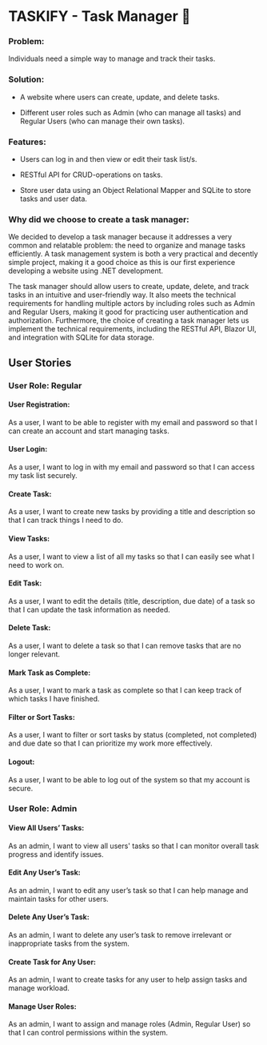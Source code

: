 # TASKIFY - Task Manager :calendar:

### Problem:  

Individuals need a simple way to manage and track their tasks. 

 
### Solution:  

- A website where users can create, update, and delete tasks.  

- Different user roles such as Admin (who can manage all tasks) and Regular Users (who can manage their own tasks). 

 
### Features: 

- Users can log in and then view or edit their task list/s. 

- RESTful API for CRUD-operations on tasks. 

- Store user data using an Object Relational Mapper and SQLite to store tasks and user data. 

 
### Why did we choose to create a task manager: 

We decided to develop a task manager because it addresses a very common and relatable problem: the need to organize and manage tasks efficiently. A task management system is both a very practical and decently simple project, making it a good choice as this is our first experience developing a website using .NET development. 

The task manager should allow users to create, update, delete, and track tasks in an intuitive and user-friendly way. It also meets the technical requirements for handling multiple actors by including roles such as Admin and Regular Users, making it good for practicing user authentication and authorization. Furthermore, the choice of creating a task manager lets us implement the technical requirements, including the RESTful API, Blazor UI, and integration with SQLite for data storage. 



## User Stories

### User Role:  Regular 

#### User Registration: 

As a user, I want to be able to register with my email and password so that I can create an account and start managing tasks.  

#### User Login: 

As a user, I want to log in with my email and password so that I can access my task list securely. 

#### Create Task: 

As a user, I want to create new tasks by providing a title and description so that I can track things I need to do. 

#### View Tasks: 

As a user, I want to view a list of all my tasks so that I can easily see what I need to work on. 

#### Edit Task: 

As a user, I want to edit the details (title, description, due date) of a task so that I can update the task information as needed. 

#### Delete Task: 

As a user, I want to delete a task so that I can remove tasks that are no longer relevant. 

#### Mark Task as Complete: 

As a user, I want to mark a task as complete so that I can keep track of which tasks I have finished. 

#### Filter or Sort Tasks: 

As a user, I want to filter or sort tasks by status (completed, not completed) and due date so that I can prioritize my work more effectively. 

#### Logout: 

As a user, I want to be able to log out of the system so that my account is secure. 

 
### User Role: Admin 

#### View All Users’ Tasks: 

As an admin, I want to view all users' tasks so that I can monitor overall task progress and identify issues. 

#### Edit Any User’s Task: 

As an admin, I want to edit any user’s task so that I can help manage and maintain tasks for other users. 

#### Delete Any User’s Task: 

As an admin, I want to delete any user’s task to remove irrelevant or inappropriate tasks from the system. 

#### Create Task for Any User: 

As an admin, I want to create tasks for any user to help assign tasks and manage workload. 

#### Manage User Roles: 

As an admin, I want to assign and manage roles (Admin, Regular User) so that I can control permissions within the system. 

 
